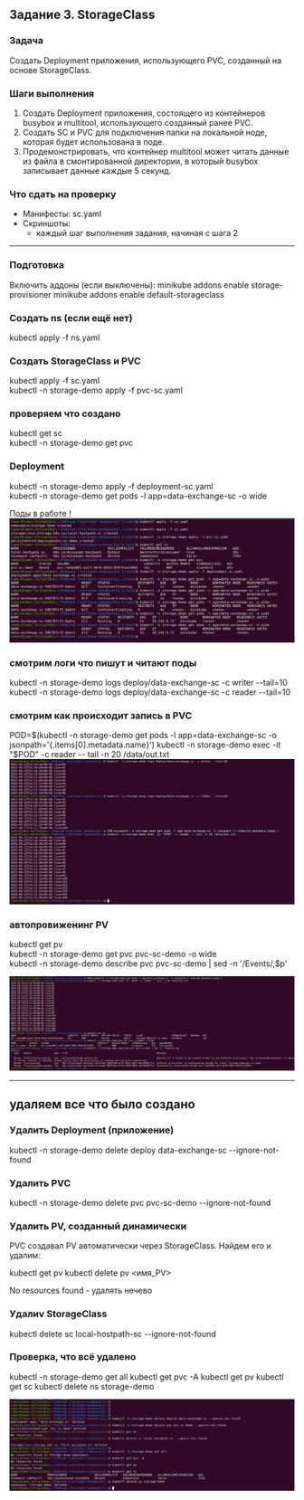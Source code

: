 ## Задание 3. StorageClass
### Задача
Создать Deployment приложения, использующего PVC, созданный на основе StorageClass.

### Шаги выполнения

1. Создать Deployment приложения, состоящего из контейнеров busybox и multitool, использующего созданный ранее PVC.
2. Создать SC и PVC для подключения папки на локальной ноде, которая будет использована в поде.
3. Продемонстрировать, что контейнер multitool может читать данные из файла в смонтированной директории, в который busybox записывает данные каждые 5 секунд.

### Что сдать на проверку
- Манифесты:
  sc.yaml
- Скриншоты:
  - каждый шаг выполнения задания, начиная с шага 2
---

### Подготовка
Включить аддоны (если выключены):
minikube addons enable storage-provisioner
minikube addons enable default-storageclass


### Создать ns (если ещё нет)
kubectl apply -f ns.yaml  

### Создать StorageClass и PVC  
kubectl apply -f sc.yaml  
kubectl -n storage-demo apply -f pvc-sc.yaml  



### проверяем что создано  
kubectl get sc  
kubectl -n storage-demo get pvc  

### Deployment
kubectl -n storage-demo apply -f deployment-sc.yaml  
kubectl -n storage-demo get pods -l app=data-exchange-sc -o wide  

Поды в работе !  
![рисунок 14](https://github.com/ysatii/kuber-homeworks2.1/blob/main/img/img_14.jpg)  

### смотрим логи что пишут и читают поды  
kubectl -n storage-demo logs deploy/data-exchange-sc -c writer --tail=10  
kubectl -n storage-demo logs deploy/data-exchange-sc -c reader --tail=10  

### смотрим как происходит запись в PVC  
POD=$(kubectl -n storage-demo get pods -l app=data-exchange-sc -o jsonpath='{.items[0].metadata.name}') 
kubectl -n storage-demo exec -it "$POD" -c reader -- tail -n 20 /data/out.txt    
![рисунок 15](https://github.com/ysatii/kuber-homeworks2.1/blob/main/img/img_15.jpg)    

### автопровиженинг PV  
kubectl get pv  
kubectl -n storage-demo get pvc pvc-sc-demo -o wide  
kubectl -n storage-demo describe pvc pvc-sc-demo | sed -n '/Events/,$p'  

![рисунок 16](https://github.com/ysatii/kuber-homeworks2.1/blob/main/img/img_16.jpg)  
 
---------------------------------------------------------
## удаляем все что было создано 

### Удалить Deployment (приложение)
kubectl -n storage-demo delete deploy data-exchange-sc --ignore-not-found

### Удалить PVC
kubectl -n storage-demo delete pvc pvc-sc-demo --ignore-not-found

### Удалить PV, созданный динамически
PVC создавал PV автоматически через StorageClass. Найдем его и удалим:

kubectl get pv
kubectl delete pv <имя_PV>

No resources found - удалять нечево

### Удалиv StorageClass  
kubectl delete sc local-hostpath-sc --ignore-not-found

### Проверка, что всё удалено
kubectl -n storage-demo get all
kubectl get pvc -A
kubectl get pv
kubectl get sc
kubectl delete ns storage-demo

![рисунок 17](https://github.com/ysatii/kuber-homeworks2.1/blob/main/img/img_17.jpg)  
